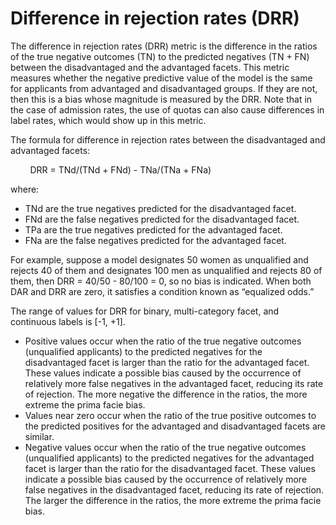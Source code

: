 # Difference in rejection rates \(DRR\)<a name="clarify-post-training-bias-metric-drr"></a>

The difference in rejection rates \(DRR\) metric is the difference in the ratios of the true negative outcomes \(TN\) to the predicted negatives \(TN \+ FN\) between the disadvantaged and the advantaged facets\. This metric measures whether the negative predictive value of the model is the same for applicants from advantaged and disadvantaged groups\. If they are not, then this is a bias whose magnitude is measured by the DRR\. Note that in the case of admission rates, the use of quotas can also cause differences in label rates, which would show up in this metric\. 

The formula for difference in rejection rates between the disadvantaged and advantaged facets:

        DRR = TNd/\(TNd \+ FNd\) \- TNa/\(TNa \+ FNa\) 

where:
+ TNd are the true negatives predicted for the disadvantaged facet\.
+ FNd are the false negatives predicted for the disadvantaged facet\.
+ TPa are the true negatives predicted for the advantaged facet\.
+ FNa are the false negatives predicted for the advantaged facet\.

For example, suppose a model designates 50 women as unqualified and rejects 40 of them and designates 100 men as unqualified and rejects 80 of them, then DRR = 40/50 \- 80/100 = 0, so no bias is indicated\. When both DAR and DRR are zero, it satisfies a condition known as “equalized odds\.”

The range of values for DRR for binary, multi\-category facet, and continuous labels is \[\-1, \+1\]\.
+ Positive values occur when the ratio of the true negative outcomes \(unqualified applicants\) to the predicted negatives for the disadvantaged facet is larger than the ratio for the advantaged facet\. These values indicate a possible bias caused by the occurrence of relatively more false negatives in the advantaged facet, reducing its rate of rejection\. The more negative the difference in the ratios, the more extreme the prima facie bias\.
+ Values near zero occur when the ratio of the true positive outcomes to the predicted positives for the advantaged and disadvantaged facets are similar\.
+ Negative values occur when the ratio of the true negative outcomes \(unqualified applicants\) to the predicted negatives for the advantaged facet is larger than the ratio for the disadvantaged facet\. These values indicate a possible bias caused by the occurrence of relatively more false negatives in the disadvantaged facet, reducing its rate of rejection\. The larger the difference in the ratios, the more extreme the prima facie bias\.